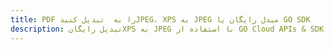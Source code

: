 ---title: PDF را به  تبدیل کنیدJPEG، XPS به JPEG مبدل رایگان یا GO SDKdescription: تبدیل رایگانXPS به JPEG با استفاده از GO Cloud APIs & SDK همچنین اسناد PDF را در Cloud ایجاد، ویرایش و رندر کنید.---